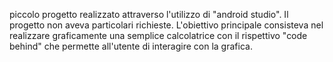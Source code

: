 piccolo progetto realizzato attraverso l'utilizzo di "android studio". Il progetto non aveva particolari richieste. L'obiettivo principale consisteva nel realizzare graficamente una semplice calcolatrice con il rispettivo "code behind" che permette all'utente di interagire con la grafica. 